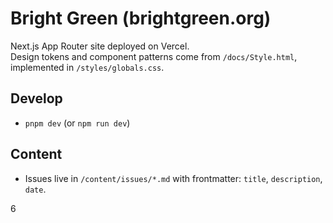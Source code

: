 # Bright Green (brightgreen.org)

Next.js App Router site deployed on Vercel.  
Design tokens and component patterns come from `/docs/Style.html`, implemented in `/styles/globals.css`.

## Develop
- `pnpm dev` (or `npm run dev`)

## Content
- Issues live in `/content/issues/*.md` with frontmatter: `title`, `description`, `date`.

6